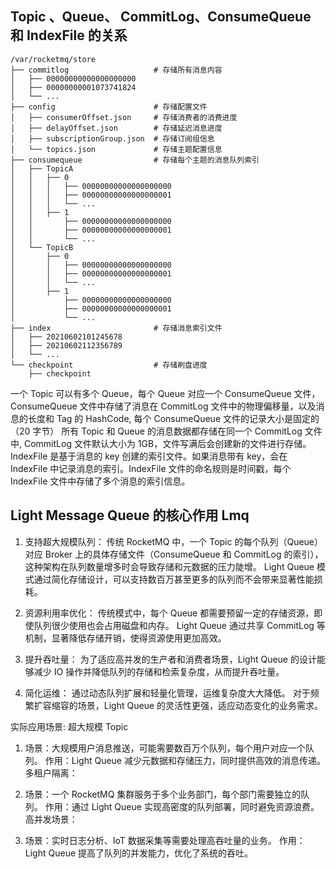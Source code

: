 
## 


## Topic 、Queue、 CommitLog、ConsumeQueue 和 IndexFile 的关系

```log
/var/rocketmq/store
├── commitlog                   # 存储所有消息内容
│   ├── 00000000000000000000
│   ├── 00000000001073741824
│   └── ...
├── config                      # 存储配置文件
│   ├── consumerOffset.json     # 存储消费者的消费进度
│   ├── delayOffset.json        # 存储延迟消息进度
│   ├── subscriptionGroup.json  # 存储订阅组信息
│   └── topics.json             # 存储主题配置信息
├── consumequeue                # 存储每个主题的消息队列索引
│   ├── TopicA
│   │   ├── 0
│   │   │   ├── 00000000000000000000
│   │   │   ├── 00000000000000000001
│   │   │   └── ...
│   │   ├── 1
│   │       ├── 00000000000000000000
│   │       ├── 00000000000000000001
│   │       └── ...
│   └── TopicB
│       ├── 0
│       │   ├── 00000000000000000000
│       │   ├── 00000000000000000001
│       │   └── ...
│       ├── 1
│           ├── 00000000000000000000
│           ├── 00000000000000000001
│           └── ...
├── index                       # 存储消息索引文件
│   ├── 20210602101245678
│   ├── 20210602112356789
│   └── ...
└── checkpoint                  # 存储刷盘进度
    ├── checkpoint
```

一个 Topic 可以有多个 Queue，每个 Queue 对应一个 ConsumeQueue 文件，ConsumeQueue 文件中存储了消息在 CommitLog 文件中的物理偏移量，以及消息的长度和 Tag 的 HashCode, 每个 ConsumeQueue 文件的记录大小是固定的（20 字节）
所有 Topic 和 Queue 的消息数据都存储在同一个 CommitLog 文件中, CommitLog 文件默认大小为 1GB，文件写满后会创建新的文件进行存储。
IndexFile 是基于消息的 key 创建的索引文件。如果消息带有 key，会在 IndexFile 中记录消息的索引。IndexFile 文件的命名规则是时间戳，每个 IndexFile 文件中存储了多个消息的索引信息。




## Light Message Queue 的核心作用 Lmq

1. 支持超大规模队列：
传统 RocketMQ 中，一个 Topic 的每个队列（Queue）对应 Broker 上的具体存储文件（ConsumeQueue 和 CommitLog 的索引），这种架构在队列数量增多时会导致存储和元数据的压力陡增。
Light Queue 模式通过简化存储设计，可以支持数百万甚至更多的队列而不会带来显著性能损耗。

2. 资源利用率优化：
传统模式中，每个 Queue 都需要预留一定的存储资源，即使队列很少使用也会占用磁盘和内存。
Light Queue 通过共享 CommitLog 等机制，显著降低存储开销，使得资源使用更加高效。

3. 提升吞吐量：
为了适应高并发的生产者和消费者场景，Light Queue 的设计能够减少 IO 操作并降低队列的存储和检索复杂度，从而提升吞吐量。

4. 简化运维：
通过动态队列扩展和轻量化管理，运维复杂度大大降低。
对于频繁扩容缩容的场景，Light Queue 的灵活性更强，适应动态变化的业务需求。

实际应用场景: 超大规模 Topic

1. 场景：大规模用户消息推送，可能需要数百万个队列，每个用户对应一个队列。
作用：Light Queue 减少元数据和存储压力，同时提供高效的消息传递。
多租户隔离：

2. 场景：一个 RocketMQ 集群服务于多个业务部门，每个部门需要独立的队列。
作用：通过 Light Queue 实现高密度的队列部署，同时避免资源浪费。
高并发场景：

3. 场景：实时日志分析、IoT 数据采集等需要处理高吞吐量的业务。
作用：Light Queue 提高了队列的并发能力，优化了系统的吞吐。